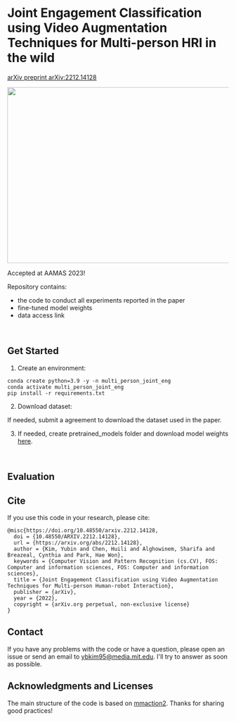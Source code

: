 # Joint Engagement Classification using Video Augmentation Techniques for Multi-person HRI in the wild

[arXiv preprint arXiv:2212.14128](https://arxiv.org/abs/2212.14128)


<p align="center">
  <img width="700" height="400" src="https://user-images.githubusercontent.com/45308022/221431152-f07c152e-1b4a-4466-8c51-3a1a3e13d713.png">
</p>

Accepted at AAMAS 2023!

Repository contains:

* the code to conduct all experiments reported in the paper
* fine-tuned model weights
* data access link

<br>

## Get Started

1. Create an environment:

```
conda create python=3.9 -y -n multi_person_joint_eng
conda activate multi_person_joint_eng
pip install -r requirements.txt
```

2. Download dataset:

If needed, submit a agreement to download the dataset used in the paper. 

3. If needed, create pretrained_models folder and download model weights [here](https://drive.google.com/drive/folders/1ltV9r7PEQE2KOsW9geDQbibN8_4mEAUq?usp=sharing).

<br>

## Evaluation





## Cite

If you use this code in your research, please cite:

```
@misc{https://doi.org/10.48550/arxiv.2212.14128,
  doi = {10.48550/ARXIV.2212.14128},
  url = {https://arxiv.org/abs/2212.14128},
  author = {Kim, Yubin and Chen, Huili and Alghowinem, Sharifa and Breazeal, Cynthia and Park, Hae Won},
  keywords = {Computer Vision and Pattern Recognition (cs.CV), FOS: Computer and information sciences, FOS: Computer and information sciences},
  title = {Joint Engagement Classification using Video Augmentation Techniques for Multi-person Human-robot Interaction},
  publisher = {arXiv},
  year = {2022},
  copyright = {arXiv.org perpetual, non-exclusive license}
}
```

## Contact

If you have any problems with the code or have a question, please open an issue or send an email to ybkim95@media.mit.edu. I'll try to answer as soon as possible.


## Acknowledgments and Licenses

The main structure of the code is based on [mmaction2](https://github.com/open-mmlab/mmaction2). Thanks for sharing good practices!
